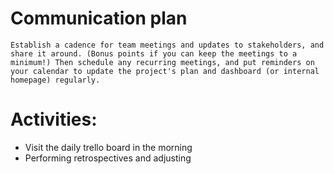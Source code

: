 # Communication plan
```
Establish a cadence for team meetings and updates to stakeholders, and share it around. (Bonus points if you can keep the meetings to a minimum!) Then schedule any recurring meetings, and put reminders on your calendar to update the project's plan and dashboard (or internal homepage) regularly.
```

# Activities: 
- Visit the daily trello board  in the morning
- Performing retrospectives and adjusting 